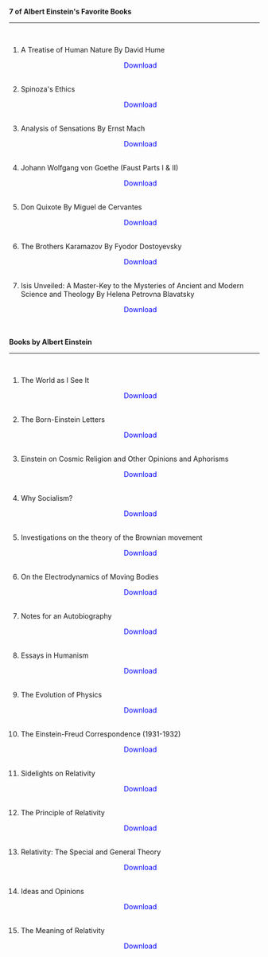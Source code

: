 <strong> 7 of Albert Einstein's Favorite Books  </strong> </br> <hr> </br>



1. A Treatise of Human Nature By David Hume</br>
                <a href="https://github.com/manjunath5496/Einstein-Books/blob/master/alb(1).pdf" target="_blank" style="text-decoration:none"> <font color="blue"> <center> Download</center></font> </a></br>
                
2. Spinoza's Ethics</br>
                <a href="https://github.com/manjunath5496/Einstein-Books/blob/master/alb(2).pdf" target="_blank" style="text-decoration:none"> <font color="blue"> <center> Download</center></font> </a></br>
                
3. Analysis of Sensations By Ernst Mach</br>
                <a href="https://github.com/manjunath5496/Einstein-Books/blob/master/alb(3).pdf" target="_blank" style="text-decoration:none"> <font color="blue"> <center> Download</center></font> </a></br>
                
4. Johann Wolfgang von Goethe (Faust Parts I & II)</br>
                <a href="https://github.com/manjunath5496/Einstein-Books/blob/master/alb(4).pdf" target="_blank" style="text-decoration:none"> <font color="blue"> <center> Download</center></font> </a></br>
                
5. Don Quixote By Miguel de Cervantes</br>
                <a href="https://github.com/manjunath5496/Einstein-Books/blob/master/alb(5).pdf" target="_blank" style="text-decoration:none"> <font color="blue"> <center> Download</center></font> </a></br>
                
6. The Brothers Karamazov By Fyodor Dostoyevsky</br>
                <a href="https://github.com/manjunath5496/Einstein-Books/blob/master/alb(6).pdf" target="_blank" style="text-decoration:none"> <font color="blue"> <center> Download</center></font> </a></br>

7. Isis Unveiled: A Master-Key to the Mysteries of Ancient and Modern Science and Theology By Helena Petrovna Blavatsky</br>
                <a href="https://github.com/manjunath5496/Einstein-Books/blob/master/alb(7).pdf" target="_blank" style="text-decoration:none"> <font color="blue"> <center> Download</center></font> </a></br></br>
                
 
 <strong> Books by Albert Einstein  </strong> </br> <hr> </br>


1. The World as I See It</br>
                <a href="https://github.com/manjunath5496/Einstein-Books/blob/master/alb(8).pdf" target="_blank" style="text-decoration:none"> <font color="blue"> <center> Download</center></font> </a></br>
                
2. The Born-Einstein Letters</br>
                <a href="https://github.com/manjunath5496/Einstein-Books/blob/master/alb(9).pdf" target="_blank" style="text-decoration:none"> <font color="blue"> <center> Download</center></font> </a></br>
                
3. Einstein on Cosmic Religion and Other Opinions and Aphorisms</br>
                <a href="https://github.com/manjunath5496/Einstein-Books/blob/master/alb(10).pdf" target="_blank" style="text-decoration:none"> <font color="blue"> <center> Download</center></font> </a></br>
                
4. Why Socialism?</br>
                <a href="https://github.com/manjunath5496/Einstein-Books/blob/master/alb(11).pdf" target="_blank" style="text-decoration:none"> <font color="blue"> <center> Download</center></font> </a></br>
                
5. Investigations on the theory of the Brownian movement</br>
                <a href="https://github.com/manjunath5496/Einstein-Books/blob/master/alb(12).pdf" target="_blank" style="text-decoration:none"> <font color="blue"> <center> Download</center></font> </a></br>
                
6. On the Electrodynamics of Moving Bodies</br>
                <a href="https://github.com/manjunath5496/Einstein-Books/blob/master/alb(13).pdf" target="_blank" style="text-decoration:none"> <font color="blue"> <center> Download</center></font> </a></br>

7. Notes for an Autobiography</br>
                <a href="https://github.com/manjunath5496/Einstein-Books/blob/master/alb(14).pdf" target="_blank" style="text-decoration:none"> <font color="blue"> <center> Download</center></font> </a></br>
               
8. Essays in Humanism</br>
                <a href="https://github.com/manjunath5496/Einstein-Books/blob/master/alb(15).pdf" target="_blank" style="text-decoration:none"> <font color="blue"> <center> Download</center></font> </a></br>
                
9. The Evolution of Physics</br>
                <a href="https://github.com/manjunath5496/Einstein-Books/blob/master/alb(16).pdf" target="_blank" style="text-decoration:none"> <font color="blue"> <center> Download</center></font> </a></br>
                
10. The Einstein-Freud Correspondence (1931-1932)</br>
                <a href="https://github.com/manjunath5496/Einstein-Books/blob/master/alb(17).pdf" target="_blank" style="text-decoration:none"> <font color="blue"> <center> Download</center></font> </a></br>
                
11. Sidelights on Relativity</br>
                <a href="https://github.com/manjunath5496/Einstein-Books/blob/master/alb(18).pdf" target="_blank" style="text-decoration:none"> <font color="blue"> <center> Download</center></font> </a></br>
                
12. The Principle of Relativity</br>
                <a href="https://github.com/manjunath5496/Einstein-Books/blob/master/alb(20).pdf" target="_blank" style="text-decoration:none"> <font color="blue"> <center> Download</center></font> </a></br>
                
13. Relativity: The Special and General Theory</br>
                <a href="https://github.com/manjunath5496/Einstein-Books/blob/master/alb(21).pdf" target="_blank" style="text-decoration:none"> <font color="blue"> <center> Download</center></font> </a></br>

14. Ideas and Opinions</br>
                <a href="https://github.com/manjunath5496/Einstein-Books/blob/master/alb(23).pdf" target="_blank" style="text-decoration:none"> <font color="blue"> <center> Download</center></font> </a></br>                
                
15. The Meaning of Relativity</br>
                <a href="https://github.com/manjunath5496/Einstein-Books/blob/master/alb(24).pdf" target="_blank" style="text-decoration:none"> <font color="blue"> <center> Download</center></font> </a></br>                 
                
                
                
